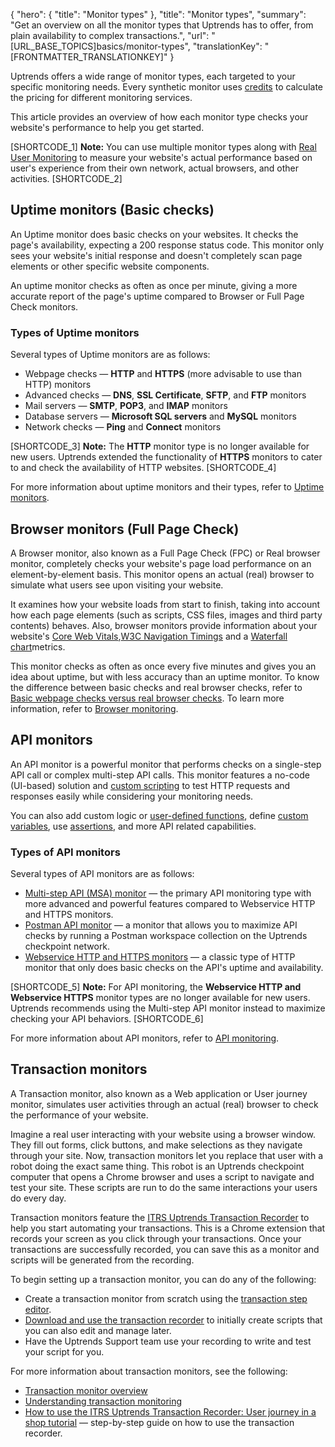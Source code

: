 {
  "hero": {
    "title": "Monitor types"
  },
  "title": "Monitor types",
  "summary": "Get an overview on all the monitor types that Uptrends has to offer, from plain availability to complex transactions.",
  "url": "[URL_BASE_TOPICS]basics/monitor-types",
  "translationKey": "[FRONTMATTER_TRANSLATIONKEY]"
}

Uptrends offers a wide range of monitor types, each targeted to your specific monitoring needs. Every synthetic monitor uses [credits]([LINK_URL_1]) to calculate the pricing for different monitoring services.

This article provides an overview of how each monitor type checks your website's performance to help you get started.

[SHORTCODE_1] **Note:** You can use multiple monitor types along with [Real User Monitoring]([LINK_URL_2]) to measure your website's actual performance based on user's experience from their own network, actual browsers, and other activities. [SHORTCODE_2]

## Uptime monitors (Basic checks)

An Uptime monitor does basic checks on your websites. It checks the page's availability, expecting a 200 response status code. This monitor only sees your website's initial response and doesn't completely scan page elements or other specific website components. 

An uptime monitor checks as often as once per minute, giving a more accurate report of the page's uptime compared to Browser or Full Page Check monitors.

### Types of Uptime monitors

Several types of Uptime monitors are as follows:

- Webpage checks — **HTTP** and **HTTPS** (more advisable to use than HTTP) monitors
- Advanced checks — **DNS**, **SSL Certificate**, **SFTP**, and **FTP** monitors
- Mail servers — **SMTP**, **POP3**, and **IMAP** monitors
- Database servers — **Microsoft SQL servers** and **MySQL** monitors
- Network checks — **Ping** and **Connect** monitors

[SHORTCODE_3] **Note:** The **HTTP** monitor type is no longer available for new users. Uptrends extended the functionality of **HTTPS** monitors to cater to and check the availability of HTTP websites. [SHORTCODE_4]

For more information about uptime monitors and their types, refer to [Uptime monitors]([LINK_URL_3]).

## Browser monitors (Full Page Check)

A Browser monitor, also known as a Full Page Check (FPC) or Real browser monitor, completely checks your website's page load performance on an element-by-element basis. This monitor opens an actual (real) browser to simulate what users see upon visiting your website.

It examines how your website loads from start to finish, taking into account how each page elements (such as scripts, CSS files, images and third party contents) behaves. Also, browser monitors provide information about your website's [Core Web Vitals]([LINK_URL_4]),[W3C Navigation Timings]([LINK_URL_5]) and a [Waterfall chart]([LINK_URL_6])metrics.

This monitor checks as often as once every five minutes and gives you an idea about uptime, but with less accuracy than an uptime monitor. To know the difference between basic checks and real browser checks, refer to [Basic webpage checks versus real browser checks]([LINK_URL_7]). To learn more information, refer to [Browser monitoring]([LINK_URL_8]).

## API monitors

An API monitor is a powerful monitor that performs checks on a single-step API call or complex multi-step API calls. This monitor features a no-code (UI-based) solution and [custom scripting]([LINK_URL_9]) to test HTTP requests and responses easily while considering your monitoring needs.

You can also add custom logic or [user-defined functions]([LINK_URL_10]), define [custom variables]([LINK_URL_11]), use [assertions]([LINK_URL_12]), and more API related capabilities.  

### Types of API monitors

Several types of API monitors are as follows:

- [Multi-step API (MSA) monitor]([LINK_URL_13]) — the primary API monitoring type with more advanced and powerful features compared to Webservice HTTP and HTTPS monitors.  
- [Postman API monitor]([LINK_URL_14]) — a monitor that allows you to maximize API checks by running a Postman workspace collection on the Uptrends checkpoint network. 
- [Webservice HTTP and HTTPS monitors]([LINK_URL_15]) — a classic type of HTTP monitor that only does basic checks on the API's uptime and availability.

[SHORTCODE_5] **Note:** For API monitoring, the **Webservice HTTP and Webservice HTTPS** monitor types are no longer available for new users. Uptrends recommends using the Multi-step API monitor instead to maximize checking your API behaviors. [SHORTCODE_6]

For more information about API monitors, refer to [API monitoring]([LINK_URL_16]).

## Transaction monitors

A Transaction monitor, also known as a Web application or User journey monitor, simulates user activities through an actual (real) browser to check the performance of your website.

Imagine a real user interacting with your website using a browser window. They fill out forms, click buttons, and make selections as they navigate through your site. Now, transaction monitors let you replace that user with a robot doing the exact same thing. This robot is an Uptrends checkpoint computer that opens a Chrome browser and uses a script to navigate and test your site. These scripts are run to do the same interactions your users do every day.

Transaction monitors feature the [ITRS Uptrends Transaction Recorder]([LINK_URL_17]) to help you start automating your transactions. This is a Chrome extension that records your screen as you click through your transactions. Once your transactions are successfully recorded, you can save this as a monitor and scripts will be generated from the recording.

To begin setting up a transaction monitor, you can do any of the following:

- Create a transaction monitor from scratch using the [transaction step editor]([LINK_URL_18]).
- [Download and use the transaction recorder]([LINK_URL_19]) to initially create scripts that you can also edit and manage later.
- Have the Uptrends Support team  use your recording to write and test your script for you.

For more information about transaction monitors, see the following:

- [Transaction monitor overview]([LINK_URL_20])
- [Understanding transaction monitoring]([LINK_URL_21])
- [How to use the ITRS Uptrends Transaction Recorder: User journey in a shop tutorial]([LINK_URL_22]) — step-by-step guide on how to use the transaction recorder.